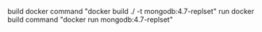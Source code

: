 build docker command  "docker build ./ -t mongodb:4.7-replset"
run docker build command "docker run mongodb:4.7-replset"